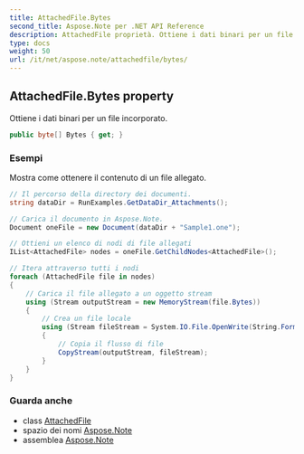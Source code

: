 ```yaml
---
title: AttachedFile.Bytes
second_title: Aspose.Note per .NET API Reference
description: AttachedFile proprietà. Ottiene i dati binari per un file incorporato.
type: docs
weight: 50
url: /it/net/aspose.note/attachedfile/bytes/
---
```

## AttachedFile.Bytes property

Ottiene i dati binari per un file incorporato.

```csharp
public byte[] Bytes { get; }
```

### Esempi

Mostra come ottenere il contenuto di un file allegato.

```csharp
// Il percorso della directory dei documenti.
string dataDir = RunExamples.GetDataDir_Attachments();

// Carica il documento in Aspose.Note.
Document oneFile = new Document(dataDir + "Sample1.one");

// Ottieni un elenco di nodi di file allegati
IList<AttachedFile> nodes = oneFile.GetChildNodes<AttachedFile>();

// Itera attraverso tutti i nodi
foreach (AttachedFile file in nodes)
{
    // Carica il file allegato a un oggetto stream
    using (Stream outputStream = new MemoryStream(file.Bytes))
    {
        // Crea un file locale
        using (Stream fileStream = System.IO.File.OpenWrite(String.Format(dataDir + file.FileName)))
        {
            // Copia il flusso di file
            CopyStream(outputStream, fileStream);
        }
    }
}
```

### Guarda anche

* class [AttachedFile](../)
* spazio dei nomi [Aspose.Note](../../attachedfile/)
* assemblea [Aspose.Note](../../../)


